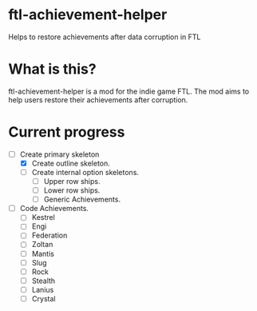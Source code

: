 # ftl-achievement-helper
Helps to restore achievements after data corruption in FTL

# What is this?
ftl-achievement-helper is a mod for the indie game FTL. The mod aims to help users restore their achievements after corruption.

# Current progress
- [ ] Create primary skeleton
  - [x] Create outline skeleton.
  - [ ] Create internal option skeletons.
    - [ ] Upper row ships.
    - [ ] Lower row ships.
    - [ ] Generic Achievements.
- [ ] Code Achievements.
  - [ ] Kestrel
  - [ ] Engi
  - [ ] Federation
  - [ ] Zoltan
  - [ ] Mantis
  - [ ] Slug
  - [ ] Rock
  - [ ] Stealth
  - [ ] Lanius
  - [ ] Crystal
